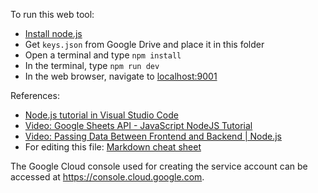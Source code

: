 To run this web tool:
- [Install node.js](https://nodejs.org/en/download)
- Get `keys.json` from Google Drive and place it in this folder
- Open a terminal and type `npm install`
- In the terminal, type `npm run dev`
- In the web browser, navigate to [localhost:9001](http://localhost:9001)

References:
- [Node.js tutorial in Visual Studio Code](https://code.visualstudio.com/docs/nodejs/nodejs-tutorial)
- [Video: Google Sheets API - JavaScript NodeJS Tutorial](https:/youtu.be/MiPpQzW_ya0)
- [Video: Passing Data Between Frontend and Backend | Node.js](https://www.youtube.com/watch?v=5TxF9PQaq4U&ab_channel=Smoljames)
- For editing this file: [Markdown cheat sheet](https://github.com/adam-p/markdown-here/wiki/Markdown-Cheatsheet)

The Google Cloud console used for creating the service account can be accessed at https://console.cloud.google.com.
